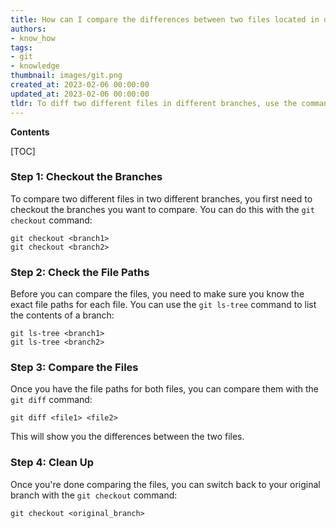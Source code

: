 ```yaml
---
title: How can I compare the differences between two files located in different branches using git?
authors:
- know_how
tags:
- git
- knowledge
thumbnail: images/git.png
created_at: 2023-02-06 00:00:00
updated_at: 2023-02-06 00:00:00
tldr: To diff two different files in different branches, use the command `git diff <branch1> <file1> <branch2> <file2>`.
---
```


**Contents**

[TOC]

### Step 1: Checkout the Branches

To compare two different files in two different branches, you first need to checkout the branches you want to compare. You can do this with the `git checkout` command:

```
git checkout <branch1>
git checkout <branch2>
```

### Step 2: Check the File Paths

Before you can compare the files, you need to make sure you know the exact file paths for each file. You can use the `git ls-tree` command to list the contents of a branch:

```
git ls-tree <branch1>
git ls-tree <branch2>
```

### Step 3: Compare the Files

Once you have the file paths for both files, you can compare them with the `git diff` command:

```
git diff <file1> <file2>
```

This will show you the differences between the two files.

### Step 4: Clean Up

Once you're done comparing the files, you can switch back to your original branch with the `git checkout` command:

```
git checkout <original_branch>
```
